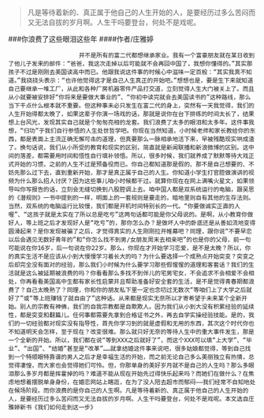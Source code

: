 > 凡是等待着新的、真正属于他自己的人生开始的人，是要经历过多么苦闷而又无法自拔的岁月啊。人生干吗要登台，何处不是戏呢。

###你浪费了这些眼泪这些年
####作者/庄雅婷

						并不是所有的富二代都想继承家业。我有一个富豪朋友就在某日收到了他儿子发来的邮件：“爸爸，我这次走掉以后可能就不会再回中国了，我想你懂得的。”其实那孩子不过是刚刚去美国读高中而已。他跟我说这件事的时候心中滋味一定百般：“其实我真不知道。”我挠挠头表示：“也许他觉得这才是自己人生真正的开始吧。”想想也是，要是生下来就知道自己要继承一堆工厂，从此和各种厂房机器零件产品打交道，立刻觉得人生大门被关上了。而且从小就要被安排好“你将来是要做大事业的”、“你初中读完就会去美国读书的”这种路线，那么当下干点什么根本就不重要。但这种事未必只发生在富二代的身上，突然有一天我觉得，我们的人生开始得都太晚了，如果这辈子你演一场戏的话，那就是说你在台下排练的时间太长了，结果想上台风光，发现其实自己就是个匆匆亮相的龙套。我们浪费了太多的眼泪和太多年。这件事我想，“归功”于我们自行参悟的人生处世哲学吧。你现在当然知道，小时候老师和家长教给你的东西，都是表面上主流正确无懈可击的道理，但真要那么一脉相承地活下来，早被残酷现实哄成渣了。换句话说，我们从小所受的教育和现实的区别，简直就是新闻联播和新浪微博的区别。这中间的落差，都需要用时间和悟性自行填补领悟。所以，很多时候，我们就养成了默默等待大戏正式开始的习惯，之前的人生不过是预备役而已。你自己都知道那是假的、那不是自己想要的、不妨先那么过下去，直到重新开始，那才是真正属于自己的人生。你知道小学生打官腔做演讲的视频为什么那么招人讨厌？因为这些事儿咱小时候都干过。就算你现在在网上满嘴火星文，如果领导叫你写报告的话，立刻会无缝切换到八股腔调上去。咱中国人都是双系统运行的电脑，跟吴思的《潜规则》一书中提到的一样，明面上的一套规则是要走的，暗地里则自有其他的生存法则。当然，双系统的电脑运行比较慢，我们都是开机时间特别长的一代。“你要做诚实正直的人喔”、“这孩子就是太实在了所以总是吃亏”这两句话都可能是你父母说的。是啊，从小教育你做好人，等上班之后才发现好人是“吃亏”的，那你怎么办？是做坏人中的卧底还是从善如流地变得圆滑起来？是你发现被骗了之后，才觉得真实的人生刚刚拉开帷幕吧？同理，跟你说“不要早恋以后会遇见无数好青年的”和“你怎么找不到男/女朋友周末去相亲吧”的也是你的父母，前一句可能说在你16岁，后一句说在你22岁。那么，你现在才开始学习恋爱，是不是太晚？所以，你的真实生活不是应该从小到大慢慢学习着长大的吗？为什么要选择一个成熟点开始突变？突变之后却完全没有面对的经验，那么我们小时候为什么要学习那些假惺惺的道理和客套话？我们的生活就是这么被延期被浪费的吗？你看看那么多找不到伴儿的宅男宅女，不会追求不会相爱不会相处，你再看看美国高中生都有家长性启蒙并且帮助准备好安全套的生活，是不是觉得青春期都浪费了？自己太晚熟了？同理，你和你的朋友私下里一定也念叨过无数次“等咱们上了大学之后就好了”或“等上班赚钱了就自由了”这种话。从来都是现实无奈所以才寄希望于未来某个全新开始。别人的宗教有神佛，我们的自我宗教都是自欺欺人。因为我们从小到大没有积累经验的延续性，都是突变和翻篇儿。任何事都需要先拿到合格证书之外，再去自学实操经验技能。是的，我们的一切经验都对现实没有指导性，首先你学习到的就是虚假和无用的东西，其次这个时代你也不知道明天会怎样，至于现在？改变很难。那么就只好无奈的等待人生中的重大事件发生，那是一个全新的开始。所以，我们都在说“等到XXX之后就好了”，而这个XXX可以填“上大学”、“毕业”、“出国”、“结婚”甚至是“改革”……就拿结婚这件事来说吧，很多姑娘都觉得，等到自己找到一个特顺眼特靠谱的男人之后才是幸福生活的开始，而之前无论自己多么美丽独立有热情，总觉得凄惶，而大家也会觉得她们可怜。但，你那单身的美好岁月就不是自己的人生吗？那么多眼泪那么多岁月都是挥霍掉的吗？难道不能从现在开始先过得快乐起来吗？而她们在做什么？在焦虑地想着摆脱单身身份，在婚恋网站上瞎逛，在为了没人陪去超市而郁闷——我们经常不自知地处在候场阶段。而你浪费的是你自己的人生啊。凡是等待着新的、真正属于他自己的人生开始的人，是要经历过多么苦闷而又无法自拔的岁月啊。人生干吗要登台，何处不是戏呢。本文选自庄雅婷新书《我们如何走到这一步》 